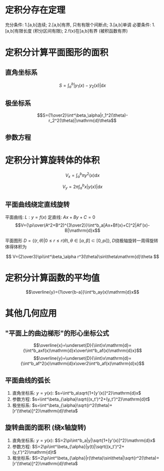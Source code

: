 # 定积分存在定理

充分条件: 1.\[a,b]连续; 2.\[a,b]有界, 只有有限个间断点; 3.\[a,b]单调
必要条件: 1.\[a,b]有限长度 (积分区间有限); 2.f(x)在\[a,b]有界 (被积函数有界)

# 定积分计算平面图形的面积

## 直角坐标系

$$S=\int^b_a|y_1(x)-y_2(x)|\mathrm{d}x$$
## 极坐标系

$$S={1\over2}\int^\beta_\alpha|r_1^2(\theta)-r_2^2(\theta)|\mathrm{d}\theta$$
## 参数方程

# 定积分计算旋转体的体积

$$V_x=\int^b_a\pi y^2(x)\mathrm{d}x$$

$$V_y=2\pi\int^b_ax|y(x)|\mathrm{d}x$$

## 平面曲线绕定直线旋转

平面曲线: $L:y=f(x)$
定直线: $Ax+By+C=0$
$$V={\pi\over(A^2+B^2)^{3\over2}}\int^b_a[Ax+Bf(x)+C]^2|Af'(x)-B|\mathrm{d}x$$

平面图形 $D=\{(r,\theta)|0\leqslant r\leqslant r(\theta),\theta\in[\alpha,\beta]\subset[0,pi]\}$, $D$绕极轴旋转一周得旋转体得体积为

$$
V={2\over3}\pi\int^\beta_\alpha r^3(\theta)\sin\theta\mathrm{d}\theta
$$
# 定积分计算函数的平均值

$$\overline{y}={1\over{b-a}}\int^b_ay(x)\mathrm{d}x$$

# 其他几何应用

## "平面上的曲边梯形"的形心坐标公式

$$\overline{x}=\underset{D}{\iint}x\mathrm{d}={\int^b_axf(x)\mathrm{d}x\over\int^b_af(x)\mathrm{d}x}$$
$$\overline{y}=\underset{D}{\iint}x\mathrm{d}={\int^b_af^2(x)\mathrm{d}x\over2\int^b_af(x)\mathrm{d}x}$$

## 平面曲线的弧长

1. 直角坐标系: $y=y(x)$: $s=\int^b_a\sqrt{1+[y'(x)]^2}\mathrm{d}x$
2. 参数方程: $s=\int^\beta_{\alpha}\sqrt{(x_t')^2+(y_t')^2}\mathrm{d}t$
3. 极坐标系: $s=\int^\beta_{\alpha}\sqrt{r^2(\theta)+[r'(\theta)]^2}\mathrm{d}\theta$

## 旋转曲面的面积 (绕x轴旋转)

1. 直角坐标系: $y=y(x)$: $S=2\pi\int^b_a|y|\sqrt{1+[y'(x)]^2}\mathrm{d}x$
2. 参数方程: $S=2\pi\int^\beta_{\alpha}|y(t)|\sqrt{(x_t')^2+(y_t')^2}\mathrm{d}t$
3. 极坐标系: $S=2\pi\int^\beta_{\alpha}|r(\theta)\sin\theta|\sqrt{r^2(\theta)+[r'(\theta)]^2}\mathrm{d}\theta$

 